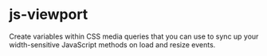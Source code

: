 # js-viewport
Create variables within CSS media queries that you can use to sync up your width-sensitive JavaScript methods on load and resize events.
